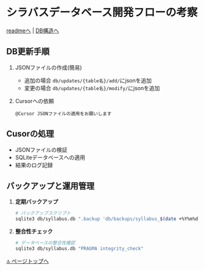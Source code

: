 # シラバスデータベース開発フローの考察

[readmeへ](../README.md) | [DB構造へ](database_structure.md)

## DB更新手順

1. JSONファイルの作成(簡易)
   - 追加の場合
      `db/updates/{table名}/add/`にjsonを追加
   - 変更の場合
      `db/updates/{table名}/modify/`にjsonを追加

2. Cursorへの依頼
   ``` Cursor
   @Cursor JSONファイルの適用をお願いします
   ```

## Cusorの処理
   - JSONファイルの検証
   - SQLiteデータベースへの適用
   - 結果のログ記録

## バックアップと運用管理

1. **定期バックアップ**
   ```bash
   # バックアップスクリプト
   sqlite3 db/syllabus.db ".backup 'db/backups/syllabus_$(date +%Y%m%d).db'"
   ```

2. **整合性チェック**
   ```bash
   # データベースの整合性確認
   sqlite3 db/syllabus.db "PRAGMA integrity_check"
   ```
[🔝 ページトップへ](#)